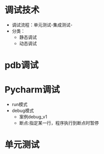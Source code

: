 # 调试技术
- 调试流程：单元测试-集成测试-
- 分类：
    - 静态调试
    - 动态调试
# pdb调试
# Pycharm调试
- run模式
- debug模式
    - 案例debug_v1
    - 断点:指定某一行，程序执行到断点时暂停
# 单元测试

        